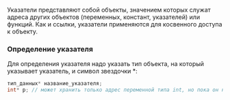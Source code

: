 Указатели представляют собой объекты, значением которых служат адреса других объектов (переменных, констант, указателей) или функций. Как и ссылки, указатели применяются для косвенного доступа к объекту.
### Определение указателя
Для определения указателя надо указать тип объекта, на который указывает указатель, и символ звездочки *:
```cpp
тип_данных* название_указателя;
int* p; // может хранить только адрес переменной типа int, но пока он не ссылается ни на какой объект и хранит случайное значение. 
```
